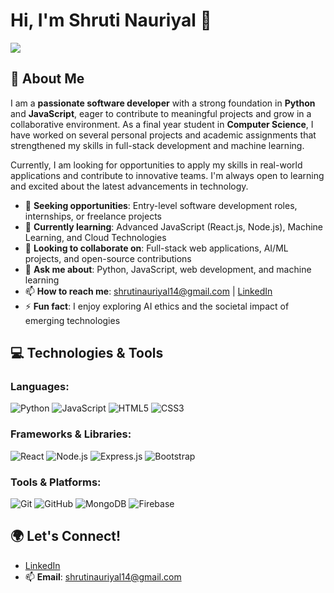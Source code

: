 # Hi, I'm Shruti Nauriyal 👋

![](https://komarev.com/ghpvc/?username=&color=brightgreen)

## 🚀 About Me
I am a **passionate software developer** with a strong foundation in **Python** and **JavaScript**, eager to contribute to meaningful projects and grow in a collaborative environment. As a final year student in **Computer Science**, I have worked on several personal projects and academic assignments that strengthened my skills in full-stack development and machine learning.

Currently, I am looking for opportunities to apply my skills in real-world applications and contribute to innovative teams. I'm always open to learning and excited about the latest advancements in technology.

- 💼 **Seeking opportunities**: Entry-level software development roles, internships, or freelance projects
- 🌱 **Currently learning**: Advanced JavaScript (React.js, Node.js), Machine Learning, and Cloud Technologies
- 🤝 **Looking to collaborate on**: Full-stack web applications, AI/ML projects, and open-source contributions
- 💬 **Ask me about**: Python, JavaScript, web development, and machine learning
- 📫 **How to reach me**: shrutinauriyal14@gmail.com | [LinkedIn](https://www.linkedin.com/in/shruti-nauriyal/)
- ⚡ **Fun fact**: I enjoy exploring AI ethics and the societal impact of emerging technologies

## 💻 Technologies & Tools
### Languages:
![Python](https://img.shields.io/badge/Python-3776AB?style=for-the-badge&logo=python&logoColor=white)
![JavaScript](https://img.shields.io/badge/JavaScript-F7DF1E?style=for-the-badge&logo=javascript&logoColor=black)
![HTML5](https://img.shields.io/badge/HTML5-E34F26?style=for-the-badge&logo=html5&logoColor=white)
![CSS3](https://img.shields.io/badge/CSS3-1572B6?style=for-the-badge&logo=css3&logoColor=white)

### Frameworks & Libraries:
![React](https://img.shields.io/badge/React-61DAFB?style=for-the-badge&logo=react&logoColor=black)
![Node.js](https://img.shields.io/badge/Node.js-339933?style=for-the-badge&logo=node-dot-js&logoColor=white)
![Express.js](https://img.shields.io/badge/Express.js-404D59?style=for-the-badge)
![Bootstrap](https://img.shields.io/badge/Bootstrap-563D7C?style=for-the-badge&logo=bootstrap&logoColor=white)

### Tools & Platforms:
![Git](https://img.shields.io/badge/Git-F05032?style=for-the-badge&logo=git&logoColor=white)
![GitHub](https://img.shields.io/badge/GitHub-181717?style=for-the-badge&logo=github&logoColor=white)
![MongoDB](https://img.shields.io/badge/MongoDB-47A248?style=for-the-badge&logo=mongodb&logoColor=white)
![Firebase](https://img.shields.io/badge/Firebase-FFCA28?style=for-the-badge&logo=firebase&logoColor=black)


## 🌍 Let's Connect!
- [LinkedIn](https://www.linkedin.com/in/shruti-nauriyal/)
- 📫 **Email**: shrutinauriyal14@gmail.com

